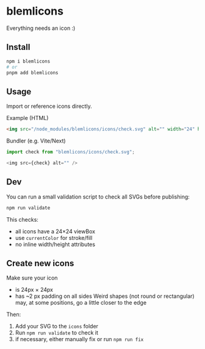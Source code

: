 # blemlicons
Everything needs an icon :)

## Install
```bash
npm i blemlicons
# or
pnpm add blemlicons
```


## Usage

Import or reference icons directly.

Example (HTML)
```html
<img src="/node_modules/blemlicons/icons/check.svg" alt="" width="24" height="24" />
```

Bundler (e.g. Vite/Next)
```js
import check from "blemlicons/icons/check.svg";

<img src={check} alt="" />
```


## Dev

You can run a small validation script to check all SVGs before publishing:

```bash
npm run validate
```

This checks:
- all icons have a 24×24 viewBox
- use `currentColor` for stroke/fill
- no inline width/height attributes

## Create new icons
Make sure your icon
- is 24px × 24px 
- has ~2 px padding on all sides 
  Weird shapes (not round or rectangular) may, at some positions, go a little closer to the edge

Then:
1. Add your SVG to the `icons` folder
2. Run `npm run validate` to check it
3. if necessary, either manually fix or run `npm run fix`
